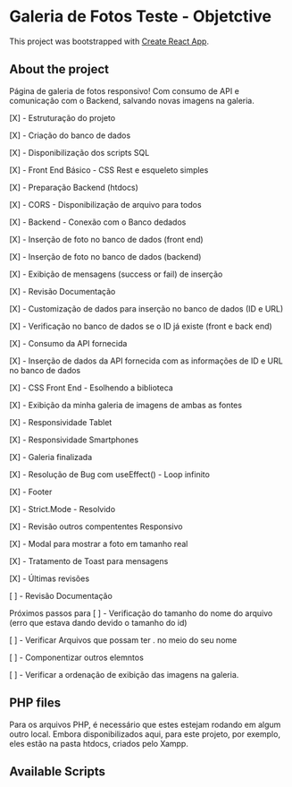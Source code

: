 # Galeria de Fotos Teste - Objetctive

This project was bootstrapped with [Create React App](https://github.com/facebook/create-react-app).

## About the project
Página de galeria de fotos responsivo! Com consumo de API e comunicação com o Backend, salvando novas imagens na galeria.

[X] - Estruturação do projeto

[X] - Criação do banco de dados

[X] - Disponibilização dos scripts SQL

[X] - Front End Básico - CSS Rest e esqueleto simples

[X] - Preparação Backend (htdocs)

[X] - CORS - Disponibilização de arquivo para todos

[X] - Backend - Conexão com o Banco dedados

[X] - Inserção de foto no banco de dados (front end)

[X] - Inserção de foto no banco de dados (backend)

[X] - Exibição de mensagens (success or fail) de inserção

[X] - Revisão Documentação

[X] - Customização de dados para inserção no banco de dados (ID e URL)

[X] - Verificação no banco de dados se o ID já existe (front e back end)

[X] - Consumo da API fornecida

[X] - Inserção de dados da API fornecida com as informações de ID e URL no banco de dados

[X] - CSS Front End - Esolhendo a biblioteca

[X] - Exibição da minha galeria de imagens de ambas as fontes

[X] - Responsividade Tablet

[X] - Responsividade Smartphones

[X] - Galeria finalizada

[X] - Resolução de Bug com useEffect() - Loop infinito 

[X] - Footer

[X] - Strict.Mode - Resolvido 

[X] - Revisão outros compententes Responsivo

[X] - Modal para mostrar a foto em tamanho real

[X] - Tratamento de Toast para mensagens

[X] - Últimas revisões 

[ ] - Revisão Documentação

Próximos passos para 
[ ] - Verificação do tamanho do nome do arquivo (erro que estava dando devido o tamanho do id)

[ ] - Verificar Arquivos que possam ter . no meio do seu nome

[ ] - Componentizar outros elemntos

[ ] - Verificar a ordenação de exibição das imagens na galeria.

## PHP files
Para os arquivos PHP, é necessário que estes estejam rodando em algum outro local. Embora disponibilizados aqui, para este projeto, por exemplo, eles estão na pasta htdocs, criados pelo Xampp.


## Available Scripts

